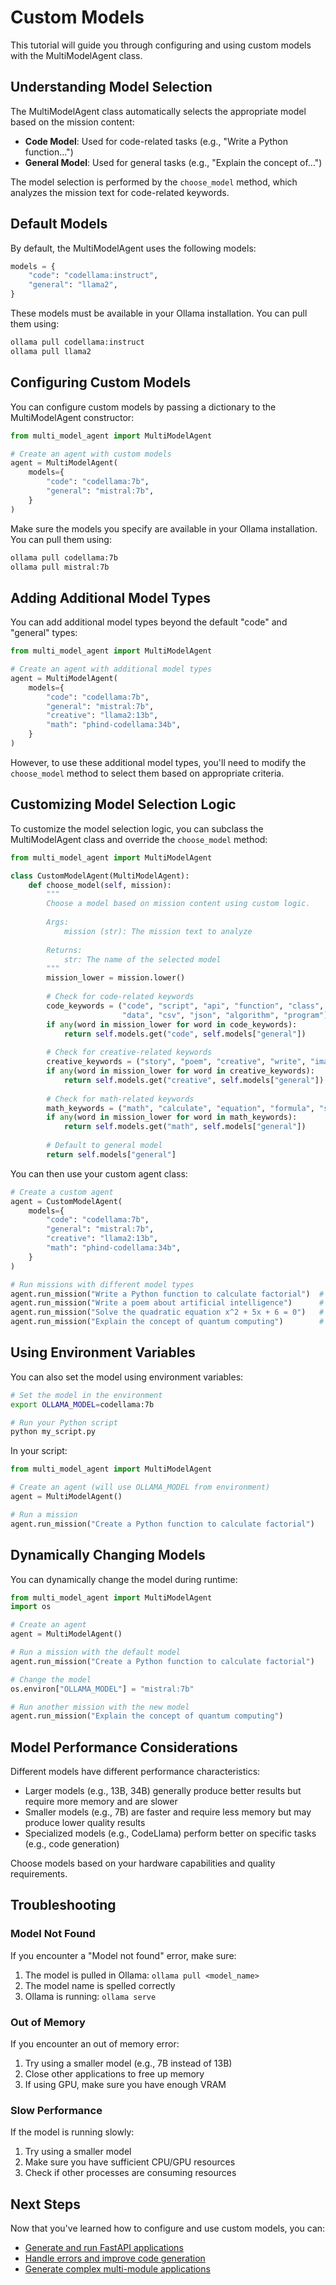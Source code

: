 # Custom Models

This tutorial will guide you through configuring and using custom models with the MultiModelAgent class.

## Understanding Model Selection

The MultiModelAgent class automatically selects the appropriate model based on the mission content:

- **Code Model**: Used for code-related tasks (e.g., "Write a Python function...")
- **General Model**: Used for general tasks (e.g., "Explain the concept of...")

The model selection is performed by the `choose_model` method, which analyzes the mission text for code-related keywords.

## Default Models

By default, the MultiModelAgent uses the following models:

```python
models = {
    "code": "codellama:instruct",
    "general": "llama2",
}
```

These models must be available in your Ollama installation. You can pull them using:

```bash
ollama pull codellama:instruct
ollama pull llama2
```

## Configuring Custom Models

You can configure custom models by passing a dictionary to the MultiModelAgent constructor:

```python
from multi_model_agent import MultiModelAgent

# Create an agent with custom models
agent = MultiModelAgent(
    models={
        "code": "codellama:7b",
        "general": "mistral:7b",
    }
)
```

Make sure the models you specify are available in your Ollama installation. You can pull them using:

```bash
ollama pull codellama:7b
ollama pull mistral:7b
```

## Adding Additional Model Types

You can add additional model types beyond the default "code" and "general" types:

```python
from multi_model_agent import MultiModelAgent

# Create an agent with additional model types
agent = MultiModelAgent(
    models={
        "code": "codellama:7b",
        "general": "mistral:7b",
        "creative": "llama2:13b",
        "math": "phind-codellama:34b",
    }
)
```

However, to use these additional model types, you'll need to modify the `choose_model` method to select them based on appropriate criteria.

## Customizing Model Selection Logic

To customize the model selection logic, you can subclass the MultiModelAgent class and override the `choose_model` method:

```python
from multi_model_agent import MultiModelAgent

class CustomModelAgent(MultiModelAgent):
    def choose_model(self, mission):
        """
        Choose a model based on mission content using custom logic.
        
        Args:
            mission (str): The mission text to analyze
            
        Returns:
            str: The name of the selected model
        """
        mission_lower = mission.lower()
        
        # Check for code-related keywords
        code_keywords = ("code", "script", "api", "function", "class", 
                         "data", "csv", "json", "algorithm", "program")
        if any(word in mission_lower for word in code_keywords):
            return self.models.get("code", self.models["general"])
        
        # Check for creative-related keywords
        creative_keywords = ("story", "poem", "creative", "write", "imagine")
        if any(word in mission_lower for word in creative_keywords):
            return self.models.get("creative", self.models["general"])
        
        # Check for math-related keywords
        math_keywords = ("math", "calculate", "equation", "formula", "solve")
        if any(word in mission_lower for word in math_keywords):
            return self.models.get("math", self.models["general"])
        
        # Default to general model
        return self.models["general"]
```

You can then use your custom agent class:

```python
# Create a custom agent
agent = CustomModelAgent(
    models={
        "code": "codellama:7b",
        "general": "mistral:7b",
        "creative": "llama2:13b",
        "math": "phind-codellama:34b",
    }
)

# Run missions with different model types
agent.run_mission("Write a Python function to calculate factorial")  # Uses code model
agent.run_mission("Write a poem about artificial intelligence")      # Uses creative model
agent.run_mission("Solve the quadratic equation x^2 + 5x + 6 = 0")   # Uses math model
agent.run_mission("Explain the concept of quantum computing")        # Uses general model
```

## Using Environment Variables

You can also set the model using environment variables:

```bash
# Set the model in the environment
export OLLAMA_MODEL=codellama:7b

# Run your Python script
python my_script.py
```

In your script:

```python
from multi_model_agent import MultiModelAgent

# Create an agent (will use OLLAMA_MODEL from environment)
agent = MultiModelAgent()

# Run a mission
agent.run_mission("Create a Python function to calculate factorial")
```

## Dynamically Changing Models

You can dynamically change the model during runtime:

```python
from multi_model_agent import MultiModelAgent
import os

# Create an agent
agent = MultiModelAgent()

# Run a mission with the default model
agent.run_mission("Create a Python function to calculate factorial")

# Change the model
os.environ["OLLAMA_MODEL"] = "mistral:7b"

# Run another mission with the new model
agent.run_mission("Explain the concept of quantum computing")
```

## Model Performance Considerations

Different models have different performance characteristics:

- Larger models (e.g., 13B, 34B) generally produce better results but require more memory and are slower
- Smaller models (e.g., 7B) are faster and require less memory but may produce lower quality results
- Specialized models (e.g., CodeLlama) perform better on specific tasks (e.g., code generation)

Choose models based on your hardware capabilities and quality requirements.

## Troubleshooting

### Model Not Found

If you encounter a "Model not found" error, make sure:

1. The model is pulled in Ollama: `ollama pull <model_name>`
2. The model name is spelled correctly
3. Ollama is running: `ollama serve`

### Out of Memory

If you encounter an out of memory error:

1. Try using a smaller model (e.g., 7B instead of 13B)
2. Close other applications to free up memory
3. If using GPU, make sure you have enough VRAM

### Slow Performance

If the model is running slowly:

1. Try using a smaller model
2. Make sure you have sufficient CPU/GPU resources
3. Check if other processes are consuming resources

## Next Steps

Now that you've learned how to configure and use custom models, you can:

- [Generate and run FastAPI applications](fastapi_integration.md)
- [Handle errors and improve code generation](error_handling.md)
- [Generate complex multi-module applications](recursive_generation.md)

